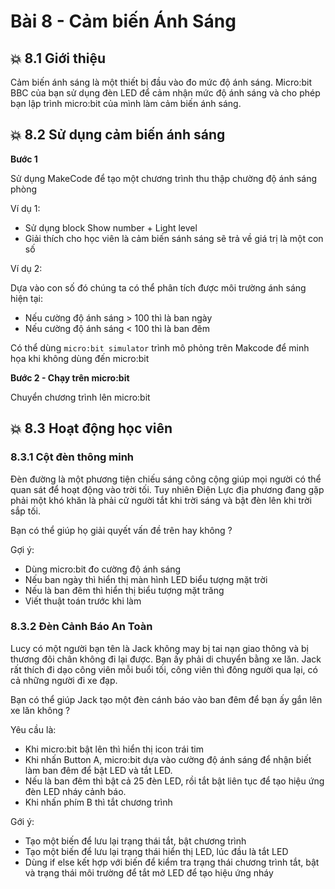 # Bài 8 - Cảm biến Ánh Sáng

## 💥 8.1 Giới thiệu

Cảm biến ánh sáng là một thiết bị đầu vào đo mức độ ánh sáng. Micro:bit BBC của bạn sử dụng đèn LED để cảm nhận mức độ ánh sáng và cho phép bạn lập trình micro:bit của mình làm cảm biến ánh sáng.


## 💥 8.2 Sử dụng cảm biến ánh sáng

**Bước 1**

Sử dụng MakeCode để tạo một chương trình thu thập chường độ ánh sáng phòng 

Ví dụ 1: 

* Sử dụng block Show number + Light level
* Giải thích cho học viên là cảm biến sánh sáng sẽ trả về giá trị là một con số

Ví dụ 2: 

Dựa vào con số đó chúng ta có thể phân tích được môi trường ánh sáng hiện tại:

* Nếu cường độ ánh sáng > 100 thì là ban ngày
* Nếu cường độ ánh sáng < 100 thì là ban đêm

Có thể dùng `micro:bit simulator` trình mô phỏng trên Makcode để minh họa khi không dùng đến micro:bit

**Bước 2 - Chạy trên micro:bit**

Chuyển chương trình lên micro:bit

## 💥 8.3 Hoạt động học viên

### 8.3.1 Cột đèn thông minh

Đèn đường là một phương tiện chiếu sáng công cộng giúp mọi người có thể quan sát để hoạt động vào trời tối. Tuy nhiên Điện Lực địa phương đang gặp phải một khó khăn là phải cử người tắt khi trời sáng và bật đèn lên khi trời sắp tối.

Bạn có thể giúp họ giải quyết vấn đề trên hay không ?

Gợi ý:

* Dùng micro:bit đo cường độ ánh sáng
* Nếu ban ngày thì hiển thị màn hình LED biểu tượng mặt trời
* Nếu là ban đêm thì hiển thị biểu tượng mặt trăng
* Viết thuật toán trước khi làm

### 8.3.2 Đèn Cảnh Báo An Toàn

Lucy có một người bạn tên là Jack không may bị tai nạn giao thông và bị thương đôi chân không đi lại được. Bạn ấy phải di chuyển bằng xe lăn. Jack rất thích đi dạo công viên mỗi buổi tối, công viên thì đông người qua lại, có cả những người đi xe đạp.

Bạn có thể giúp Jack tạo một đèn cánh báo vào ban đêm để bạn ấy gắn lên xe lăn không ?

Yêu cầu là:

* Khi micro:bit bật lên thì hiển thị icon trái tim
* Khi nhấn Button A, micro:bit dựa vào cường độ ánh sáng để nhận biết làm ban đêm để bật LED và tắt LED.
* Nếu là ban đêm thì bật cả 25 đèn LED, rồi tắt bật liên tục để tạo hiệu ứng đèn LED nháy cảnh báo.
* Khi nhấn phím B thì tắt chương trình

Gới ý:

* Tạo một biến để lưu lại trạng thái tắt, bật chương trình
* Tạo một biến để lưu lại trạng thái hiển thị LED, lúc đầu là tắt LED
* Dùng if else kết hợp với biến để kiểm tra trạng thái chương trình tắt, bật và trạng thái môi trường để tắt mở LED để tạo hiệu ứng nháy